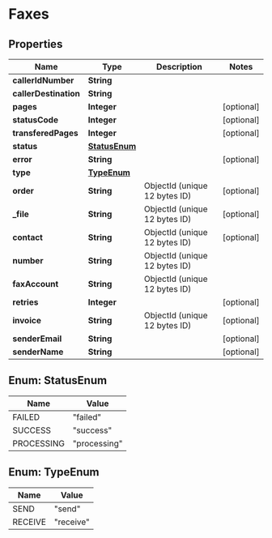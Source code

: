 

# Faxes


## Properties

| Name | Type | Description | Notes |
|------------ | ------------- | ------------- | -------------|
|**callerIdNumber** | **String** |  |  |
|**callerDestination** | **String** |  |  |
|**pages** | **Integer** |  |  [optional] |
|**statusCode** | **Integer** |  |  [optional] |
|**transferedPages** | **Integer** |  |  [optional] |
|**status** | [**StatusEnum**](#StatusEnum) |  |  |
|**error** | **String** |  |  [optional] |
|**type** | [**TypeEnum**](#TypeEnum) |  |  |
|**order** | **String** | ObjectId (unique 12 bytes ID) |  [optional] |
|**_file** | **String** | ObjectId (unique 12 bytes ID) |  [optional] |
|**contact** | **String** | ObjectId (unique 12 bytes ID) |  [optional] |
|**number** | **String** | ObjectId (unique 12 bytes ID) |  |
|**faxAccount** | **String** | ObjectId (unique 12 bytes ID) |  |
|**retries** | **Integer** |  |  [optional] |
|**invoice** | **String** | ObjectId (unique 12 bytes ID) |  [optional] |
|**senderEmail** | **String** |  |  [optional] |
|**senderName** | **String** |  |  [optional] |



## Enum: StatusEnum

| Name | Value |
|---- | -----|
| FAILED | &quot;failed&quot; |
| SUCCESS | &quot;success&quot; |
| PROCESSING | &quot;processing&quot; |



## Enum: TypeEnum

| Name | Value |
|---- | -----|
| SEND | &quot;send&quot; |
| RECEIVE | &quot;receive&quot; |



